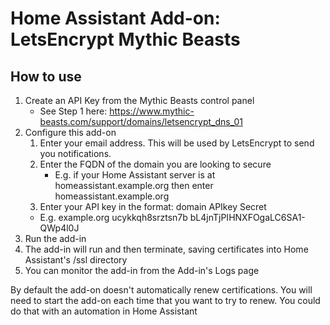 # Home Assistant Add-on: LetsEncrypt Mythic Beasts

## How to use

1. Create an API Key from the Mythic Beasts control panel
   - See Step 1 here: https://www.mythic-beasts.com/support/domains/letsencrypt_dns_01
2. Configure this add-on
   1. Enter your email address. This will be used by LetsEncrypt to send you notifications.
   2. Enter the FQDN of the domain you are looking to secure
      - E.g. if your Home Assistant server is at homeassistant.example.org then enter homeassistant.example.org
    3. Enter your API key in the format: domain APIkey Secret
      - E.g. example.org ucykkqh8srztsn7b bL4jnTjPIHNXFOgaLC6SA1-QWp4l0J
3. Run the add-in
4. The add-in will run and then terminate, saving certificates into Home Assistant's /ssl directory
5. You can monitor the add-in from the Add-in's Logs page

By default the add-on doesn't automatically renew certifications. You will need to start the add-on each time that you want to try to renew. You could do that with an automation in Home Assistant


